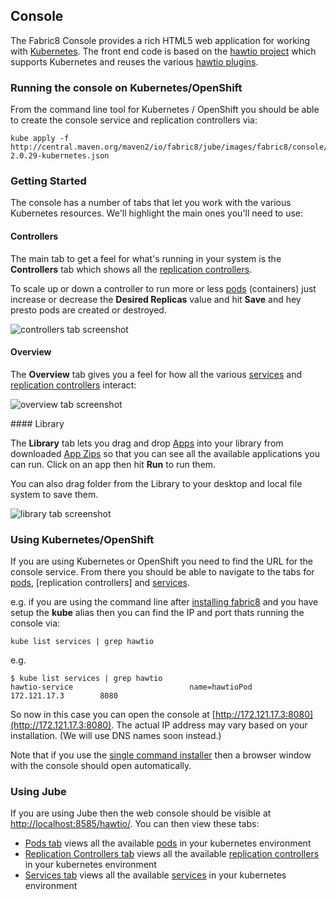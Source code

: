 ## Console

The Fabric8 Console provides a rich HTML5 web application for working with [Kubernetes](http://kubernetes.io/). The front end code is based on the [hawtio project](http://hawt.io/) which supports Kubernetes and reuses the various [hawtio plugins](http://hawt.io/plugins/index.html).

### Running the console on Kubernetes/OpenShift

From the command line tool for Kubernetes / OpenShift you should be able to create the console service and replication controllers via:

    kube apply -f http://central.maven.org/maven2/io/fabric8/jube/images/fabric8/console/2.0.29/console-2.0.29-kubernetes.json

### Getting Started

The console has a number of tabs that let you work with the various Kubernetes resources. We'll highlight the main ones you'll need to use:

#### Controllers

The main tab to get a feel for what's running in your system is the **Controllers** tab which shows all the [replication controllers](replicationControllers.html).

To scale up or down a controller to run more or less [pods](pods.html) (containers) just increase or decrease the **Desired Replicas** value and hit **Save** and hey presto pods are created or destroyed.

![controllers tab screenshot](images/controllers.png)

#### Overview

The **Overview** tab gives you a feel for how all the various [services](services.html) and  [replication controllers](replicationControllers.html) interact:

![overview tab screenshot](images/overview.png)

#### Library

The **Library** tab lets you drag and drop [Apps](apps.html) into your library from downloaded [App Zips](appzip.html) so that you can see all the available applications you can run. Click on an app then hit **Run** to run them.

You can also drag folder from the Library to your desktop and local file system to save them.

![library tab screenshot](images/library.png)


### Using Kubernetes/OpenShift

If you are using Kubernetes or OpenShift you need to find the URL for the console service. From there you should be able to navigate to the tabs for [pods](pods.html), [replication controllers] and [services](services.html).

e.g. if you are using the command line after [installing fabric8](getStartedOpenShift.html) and you have setup the **kube** alias then you can find the IP and port thats running the console via:

    kube list services | grep hawtio

e.g.

    $ kube list services | grep hawtio
    hawtio-service                          name=hawtioPod      172.121.17.3        8080

So now in this case you can open the console at [http://172.121.17.3:8080](http://172.121.17.3:8080). The actual IP address may vary based on your installation. (We will use DNS names soon instead.)

Note that if you use the [single command installer](http://fabric8.io/v2/openShiftDocker.html#run-openshift-v3-using-docker) then a browser window with the console should open automatically.

### Using Jube

If you are using Jube then the web console should be visible at [http://localhost:8585/hawtio/](http://localhost:8585/hawtio/). You can then view these tabs:

 * [Pods tab](http://localhost:8585/hawtio/kubernetes/pods) views all the available [pods](pods.html) in your kubernetes environment
 * [Replication Controllers tab](http://localhost:8585/hawtio/kubernetes/replicationControllers) views all the available [replication controllers](replicationControllers.html) in your kubernetes environment
 * [Services tab](http://localhost:8585/hawtio/kubernetes/services) views all the available [services](services.html) in your kubernetes environment


